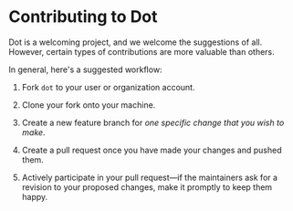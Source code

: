 # Contributing to Dot

Dot is a welcoming project, and we welcome the suggestions of all.
However, certain types of contributions are more valuable than others.

In general, here's a suggested workflow:

1. Fork `dot` to your user or organization account.

2. Clone your fork onto your machine.

3. Create a new feature branch for *one specific change that you wish to make*.

4. Create a pull request once you have made your changes and pushed them.

5. Actively participate in your pull request&mdash;if the maintainers
   ask for a revision to your proposed changes, make it promptly to
   keep them happy.
